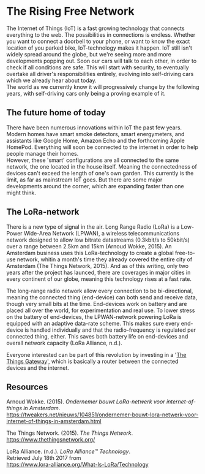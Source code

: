 # The Rising Free Network
The Internet of Things (IoT) is a fast growing technology that connects everything to the web. The possibilities in connections is endless. Whether you want to connect a doorbell to your phone, or want to know the exact location of you parked bike, IoT-technology makes it happen. IoT still isn't widely spread around the globe, but we're seeing more and more developments popping out. Soon our cars will talk to each other, in order to check if all conditions are safe. This will start with security, to eventually overtake all driver's responsibilities entirely, evolving into self-driving cars which we already hear about today.  
The world as we currently know it will progressively change by the following years, with self-driving cars only being a proving example of it.

## The future home of today
There have been numerous innovations within IoT the past few years. Modern homes have smart smoke detectors, smart energymeters, and assistants like Google Home, Amazon Echo and the forthcoming Apple HomePod. Everything will soon be connected to the internet in order to help people manage their homes.  
However, these 'smart' configurations are all connected to the same network, the one located in the house itself. Meaning the connectedness of devices can't exceed the length of one's own garden. This currently is the limit, as far as mainstream IoT goes. But there are some major developments around the corner, which are expanding faster than one might think.

## The LoRa-network
There is a new type of signal in the air. Long Range Radio (LoRa) is a Low-Power Wide-Area Network (LPWAN), a wireless telecommunications network designed to allow low bitrate datastreams (0.3kbit/s to 50kbit/s) over a range between 2.5km and 15km (Arnoud Wokke, 2015). An Amsterdam business uses this LoRa-technology to create a global free-to-use network, whitin a month's time they already covered the entire city of Amsterdam (The Things Network, 2015). And as of this writing, only two years after the project has launced, there are coverages in major cities in every continent of our globe, meaning this technology rises at a fast rate.

The long-range radio network allow every connection to be bi-directional, meaning the connected thing (end-device) can both send and receive data, though very small bits at the time. End-devices work on battery and are placed all over the world, for experimentation and real use. To lower stress on the battery of end-devices, the LPWAN-network powering LoRa is equipped with an adaptive data-rate scheme. This makes sure every end-device is handled individually and that the radio-frequency is regulated per connected thing, either. This saves both battery life on end-devices and overall network capacity (LoRa Alliance, n.d.).

Everyone interested can be part of this revolution by investing in a '[The Things Gateway](https://shop.thethingsnetwork.com/index.php/product/the-things-gateway/)', which is basically a router between the connected devices and the internet.

## Resources
Arnoud Wokke. (2015). *Ondernemer bouwt LoRa-netwerk voor internet-of-things in Amsterdam*.  
https://tweakers.net/nieuws/104851/ondernemer-bouwt-lora-netwerk-voor-internet-of-things-in-amsterdam.html

The Things Network. (2015). *The Things Network*.  
https://www.thethingsnetwork.org/

LoRa Alliance. (n.d.). *LoRa Alliance™ Technology*.  
Retrieved July 18th 2017 from  
https://www.lora-alliance.org/What-Is-LoRa/Technology
